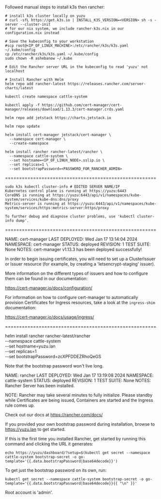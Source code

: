Followed manual steps to install k3s then rancher:

```
# install k3s cluster locally on yuzu
# curl -sfL https://get.k3s.io | INSTALL_K3S_VERSION=<VERSION> sh -s - server --cluster-init
# for our nix system, we include rancher-k3s.nix in our configuration.nix instead

# Save the kubeconfig to your workstation
#scp root@<IP_OF_LINUX_MACHINE>:/etc/rancher/k3s/k3s.yaml ~/.kube/config
cp /etc/rancher/k3s/k3s.yaml ~/.kube/config
sudo chown -R ashebanow ~/.kube

# Edit the Rancher server URL in the kubeconfig to read 'yuzu' not localhost

# Install Rancher with Helm
helm repo add rancher-latest https://releases.rancher.com/server-charts/latest

kubectl create namespace cattle-system

kubectl apply -f https://github.com/cert-manager/cert-manager/releases/download/1.13.3/cert-manager.crds.yaml

helm repo add jetstack https://charts.jetstack.io

helm repo update

helm install cert-manager jetstack/cert-manager \
  --namespace cert-manager \
  --create-namespace

helm install rancher rancher-latest/rancher \
  --namespace cattle-system \
  --set hostname=<IP_OF_LINUX_NODE>.sslip.io \
  --set replicas=1 \
  --set bootstrapPassword=<PASSWORD_FOR_RANCHER_ADMIN>
```

======================================================

```
sudo k3s kubectl cluster-info # EDITED SERVER NAME/IP
Kubernetes control plane is running at https://yuzu:6443
CoreDNS is running at https://yuzu:6443/api/v1/namespaces/kube-system/services/kube-dns:dns/proxy
Metrics-server is running at https://yuzu:6443/api/v1/namespaces/kube-system/services/https:metrics-server:https/proxy

To further debug and diagnose cluster problems, use 'kubectl cluster-info dump'.
```

======================================================

NAME: cert-manager
LAST DEPLOYED: Wed Jan 17 13:14:04 2024
NAMESPACE: cert-manager
STATUS: deployed
REVISION: 1
TEST SUITE: None
NOTES:
cert-manager v1.13.3 has been deployed successfully!

In order to begin issuing certificates, you will need to set up a ClusterIssuer
or Issuer resource (for example, by creating a 'letsencrypt-staging' issuer).

More information on the different types of issuers and how to configure them
can be found in our documentation:

https://cert-manager.io/docs/configuration/

For information on how to configure cert-manager to automatically provision
Certificates for Ingress resources, take a look at the `ingress-shim`
documentation:

https://cert-manager.io/docs/usage/ingress/

======================================================

helm install rancher rancher-latest/rancher \
  --namespace cattle-system \
  --set hostname=yuzu.lan \
  --set replicas=1 \
  --set bootstrapPassword=zcXPFDDEZRhoQeGS

Note that the bootstrap password won't live long.

NAME: rancher
LAST DEPLOYED: Wed Jan 17 13:19:08 2024
NAMESPACE: cattle-system
STATUS: deployed
REVISION: 1
TEST SUITE: None
NOTES:
Rancher Server has been installed.

NOTE: Rancher may take several minutes to fully initialize. Please standby while Certificates are being issued, Containers are started and the Ingress rule comes up.

Check out our docs at https://rancher.com/docs/

If you provided your own bootstrap password during installation, browse to https://yuzu.lan to get started.

If this is the first time you installed Rancher, get started by running this command and clicking the URL it generates:

```
echo https://yuzu/dashboard/?setup=$(kubectl get secret --namespace cattle-system bootstrap-secret -o go-template='{{.data.bootstrapPassword|base64decode}}')
```

To get just the bootstrap password on its own, run:

```
kubectl get secret --namespace cattle-system bootstrap-secret -o go-template='{{.data.bootstrapPassword|base64decode}}{{ "\n" }}'
```

Root account is 'admin'.